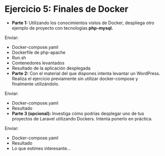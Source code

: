 # Ejercicio 5: Finales de Docker

- **Parte 1:** Utilizando los conocimientos vistos de Docker, despliega otro ejemplo de proyecto con tecnologías **php-mysql.**

Enviar:

- Docker-compose.yaml
- Dockerfile de php-apache
- Run.sh
- Contenedores levantados
- Resultado de la aplicación desplegada
- **Parte 2:** Con el material del que dispones intenta levantar un WordPress. Realiza el ejercicio previamente sin utilizar docker-compose y finalmente utilizándolo.

Enviar:

- Docker-compose.yaml
- Resultado
- **Parte 3 (opcional):** Investiga cómo podrías desplegar uno de tus proyectos de Laravel utilizando Dockers. Intenta ponerlo en práctica.

Enviar:

- Docker-compose.yaml
- Resultado
- Lo que estimes interesante...